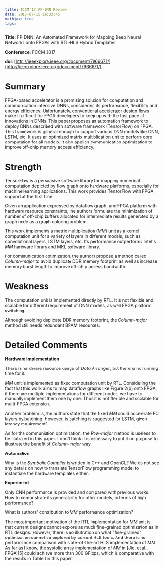 ```yaml
---
title: FCCM'17 FP-DNN Review
date: 2017-07-15 16:33:45
mathjax: true
tags:
---
```


**Title**: FP-DNN: An Automated Framework for Mapping Deep Neural Networks onto FPGAs with RTL-HLS Hybrid Templates

**Conference**: FCCM 2017

**doi**: [http://ieeexplore.ieee.org/document/7966671/](http://ieeexplore.ieee.org/document/7966671/)

Summary
=======

FPGA-based accelerator is a promising solution for computation and communication intensive DNNs, considering its performance, flexibility and energy efficiency. Unfortunately, conventional accelerator design flows make it difficult for FPGA developers to keep up with the fast pace of innovations in DNNs. This paper proposes an automation framework to deploy DNNs described with software framework (TensorFlow) on FPGA. This framework is general enough to support various DNN models like CNN, LSTM, etc. It uses an optimized matrix multiplication unit to perform core computation for all models. It also applies communication optimization to improve off-chip memory access efficiency.

Strength
========

TensorFlow is a persuasive software library for mapping numerical computation depicted by flow graph onto hardware platforms, especially for machine learning applications. This work provides TensorFlow with FPGA support at the first time.

Given an application expressed by dataflow graph, and FPGA platform with hardware resource constraints, the authors formulate the minimization of number of off-chip buffers allocated for intermediate results generated by a graph node as a graph coloring problem.

This work implements a matrix multiplication (_MM_) unit as a kernel computation unit for a variety of layers in different models, such as convolutional layers, LSTM layers, etc. Its performance outperforms Intel's _MM_ hardware library and MKL software library.

For communication optimization, the authors propose a method called _Column-major_ to avoid duplicate DDR memory footprint as well as increase memory burst length to improve off-chip access bandwidth.

Weakness
========

The computation unit is implemented directly by RTL. It is not flexible and scalable for different requirement of DNN models, as well FPGA platform switching.

Although avoiding duplicate DDR memory footprint, the _Column-major_ method still needs redundant BRAM resources.

Detailed Comments
=================

**Hardware Implementation**

There is hardware resource usage of _Data Arranger_, but there is no running time for it.

_MM_ unit is implemented as fixed computation unit by RTL. Considering the fact that this work aims to map dataflow graphs like Figure 2(b) onto FPGA, if there are multiple implementations for different nodes, we have to manually implement them one by one. Thus it is not flexible and scalable for multi-FPGA extension.

Another problem is, the authors state that the fixed _MM_ could accelerate FC layers by batching. However, is batching is suggested for LSTM, given latency requirement?

As for the communiation optimization, the _Row-major_ method is useless to be illutrated in this paper. I don't think it is necessary to put it on purpose to illustrate the benefit of _Column-major_ way.

**Automation**

Why is the _Symbolic Compiler_ is written in C++ and OpenCL? We do not see any details on how to translate TensorFlow programming model to instantiate the hardware templates either.

**Experiment**

Only CNN performance is provided and compared with previous works. How to demonstrate its generalarity for other models, in terms of high performance?

What is authors' contribution to _MM_ performance optimization?

The most important motivation of the RTL implementation for _MM_ unit is that current designs cannot explore as much fine-grained optimization as in RTL designs. However, there is no illutration on what "fine-grained" optimization cannot be explored by current HLS tools. And there is no performance comparison with state-of-the-art HLS implementation of _MM_. As far as I know, the systolic array implementation of _MM_ in [Jie, et al., FPGA'15] could achieve more than 300 GFlops, which is comparative with the results in Table I in this paper.
